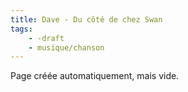 ```yaml
---
title: Dave - Du côté de chez Swan
tags:
    - -draft
    - musique/chanson
---
```


Page créée automatiquement, mais vide.
